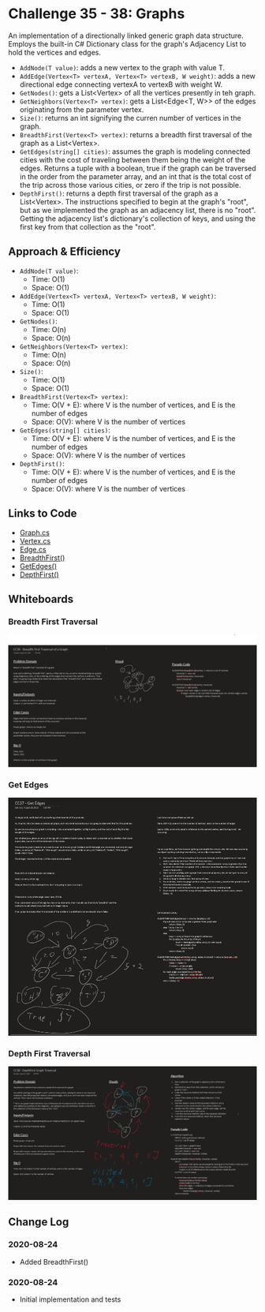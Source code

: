 # Challenge 35 - 38: Graphs

An implementation of a directionally linked generic graph data structure. Employs the built-in C# Dictionary class for the graph's Adjacency List to hold the vertices and edges.

- `AddNode(T value)`: adds a new vertex to the graph with value T.
- `AddEdge(Vertex<T> vertexA, Vertex<T> vertexB, W weight)`: adds a new directional edge connecting vertexA to vertexB with weight W.
- `GetNodes()`: gets a List<Vertex<T>> of all the vertices presently in teh graph.
- `GetNeighbors(Vertex<T> vertex)`: gets a List<Edge<T, W>> of the edges originating from the parameter vertex.
- `Size()`: returns an int signifying the curren number of vertices in the graph.
- `BreadthFirst(Vertex<T> vertex)`: returns a breadth first traversal of the graph as a List<Vertex<T>>.
- `GetEdges(string[] cities)`: assumes the graph is modeling connected cities with the cost of traveling between them being the weight of the edges. Returns a tuple with a boolean, true if the graph can be traversed in the order from the parameter array, and an int that is the total cost of the trip across those various cities, or zero if the trip is not possible.
- `DepthFirst()`: returns a depth first traversal of the graph as a List<Vertex<T>>. The instructions specified to begin at the graph's "root", but as we implemented the graph as an adjacency list, there is no "root". Getting the adjacency list's dictionary's collection of keys, and using the first key from that collection as the "root".

## Approach & Efficiency

- `AddNode(T value)`:
    - Time: O(1)
    - Space: O(1)
- `AddEdge(Vertex<T> vertexA, Vertex<T> vertexB, W weight)`:
    - Time: O(1)
    - Space: O(1)
- `GetNodes()`:
    - Time: O(n)
    - Space: O(n)
- `GetNeighbors(Vertex<T> vertex)`:
    - Time: O(n)
    - Space: O(n)
- `Size()`:
    - Time: O(1)
    - Space: O(1)
- `BreadthFirst(Vertex<T> vertex)`:
    - Time: O(V + E): where V is the number of vertices, and E is the number of edges
    - Space: O(V): where V is the number of vertices
- `GetEdges(string[] cities)`:
    - Time: O(V + E): where V is the number of vertices, and E is the number of edges
    - Space: O(V): where V is the number of vertices
- `DepthFirst()`:
    - Time: O(V + E): where V is the number of vertices, and E is the number of edges
    - Space: O(V): where V is the number of vertices

## Links to Code

- [Graph.cs](Graph/Classes/Graph.cs)
- [Vertex.cs](Graph/Classes/Vertex.cs)
- [Edge.cs](Graph/Classes/Edge.cs)
- [BreadthFirst()](Graph/Classes/Graph.cs#L103-L139)
- [GetEdges()](Graph/Classes/Graph.cs#L200-L285)
- [DepthFirst()](Graph/Classes/Graph.cs#L159-L197)

## Whiteboards

### Breadth First Traversal

![Breadth First Traversal](../../assets/CC36-BreadthFirstGraph-WB.png)

### Get Edges

![Get Edges](../../assets/CC37-GetEdges-WB.png)

### Depth First Traversal

![Get Edges](../../assets/CC38-DepthFirst-WB.png)

## Change Log

### 2020-08-24
- Added BreadthFirst()

### 2020-08-24
- Initial implementation and tests
